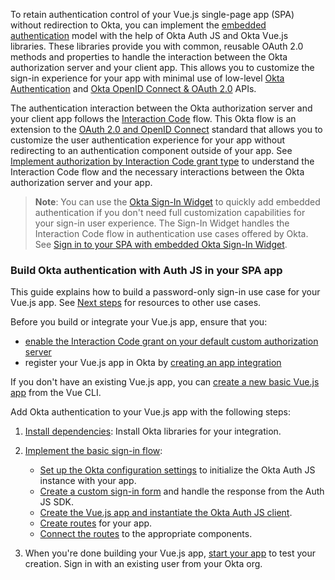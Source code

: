 To retain authentication control of your Vue.js single-page app (SPA) without redirection to Okta, you can implement the [embedded authentication](/docs/concepts/redirect-vs-embedded/#embedded-authentication) model with the help of Okta Auth JS and Okta Vue.js libraries. These libraries provide you with common, reusable OAuth 2.0 methods and properties to handle the interaction between the Okta authorization server and your client app. This allows you to customize the sign-in experience for your app with minimal use of low-level [Okta Authentication](/docs/reference/api/authn/) and [Okta OpenID Connect & OAuth 2.0](/docs/reference/api/oidc/) APIs.

The authentication interaction between the Okta authorization server and your client app follows the [Interaction Code](/docs/concepts/interaction-code/) flow. This Okta flow is an extension to the [OAuth 2.0 and OpenID Connect](/docs/concepts/oauth-openid/) standard that allows you to customize the user authentication experience for your app without redirecting to an authentication component outside of your app. See [Implement authorization by Interaction Code grant type](/docs/guides/implement-grant-type/interactioncode/main/) to understand the Interaction Code flow and the necessary interactions between the Okta authorization server and your app.

> **Note**: You can use the [Okta Sign-In Widget](/docs/guides/embedded-siw) to quickly add embedded authentication if you don't need full customization capabilities for your sign-in user experience. The Sign-In Widget handles the Interaction Code flow in authentication use cases offered by Okta. See [Sign in to your SPA with embedded Okta Sign-In Widget](/docs/guides/sign-in-to-spa-embedded-widget/vue/main/).

### Build Okta authentication with Auth JS in your SPA app

This guide explains how to build a password-only sign-in use case for your Vue.js app. See [Next steps](#next-steps) for resources to other use cases.

Before you build or integrate your Vue.js app, ensure that you:
* [enable the Interaction Code grant on your default custom authorization server](/docs/guides/oie-embedded-common-org-setup/main/#update-the-default-custom-authorization-server)
* register your Vue.js app in Okta by [creating an app integration](#create-an-okta-app-integration)

If you don't have an existing Vue.js app, you can [create a new basic Vue.js app](#create-a-new-vue-js-app-optional) from the Vue CLI.

Add Okta authentication to your Vue.js app with the following steps:

 1. [Install dependencies](#install-dependencies): Install Okta libraries for your integration.
 2. [Implement the basic sign-in flow](#basic-sign-in-flow):

    * [Set up the Okta configuration settings](#set-up-the-okta-configuration-settings) to initialize the Okta Auth JS instance with your app.
    * [Create a custom sign-in form](#create-the-sign-in-component) and handle the response from the Auth JS SDK.
    * [Create the Vue.js app and instantiate the Okta Auth JS client](#create-the-vue-js-app-and-instantiate-the-okta-auth-js-client).
    * [Create routes](#create-routes) for your app.
    * [Connect the routes](#connect-the-routes) to the appropriate components.
 3. When you're done building your Vue.js app, [start your app](#start-your-app) to test your creation. Sign in with an existing user from your Okta org.

